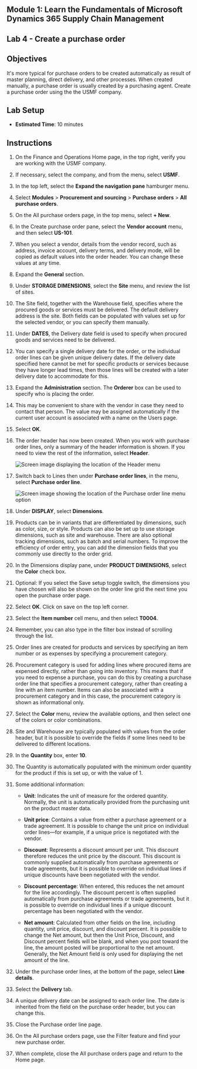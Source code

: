 ## Module 1: Learn the Fundamentals of Microsoft Dynamics 365 Supply Chain Management

## Lab 4 - Create a purchase order

## Objectives

It's more typical for purchase orders to be created automatically as result of master planning, direct delivery, and other processes. When created manually, a purchase order is usually created by a purchasing agent. Create a purchase order using the the USMF company.

## Lab Setup

   - **Estimated Time**: 10 minutes

## Instructions

1. On the Finance and Operations Home page, in the top right, verify you are working with the USMF company.

1. If necessary, select the company, and from the menu, select **USMF**.

1. In the top left, select the **Expand the navigation pane** hamburger menu.

1. Select **Modules** > **Procurement and sourcing** > **Purchase orders** > **All purchase orders**.

1. On the All purchase orders page, in the top menu, select **+ New**.

1. In the Create purchase order pane, select the **Vendor account** menu, and then select **US-101**.

1. When you select a vendor, details from the vendor record, such as address, invoice account, delivery terms, and delivery mode, will be copied as default values into the order header. You can change these values at any time.

1. Expand the **General** section.

1. Under **STORAGE DIMENSIONS**, select the **Site** menu, and review the list of sites.

1. The Site field, together with the Warehouse field, specifies where the procured goods or services must be delivered. The default delivery address is the site. Both fields can be populated with values set up for the selected vendor, or you can specify them manually.

1. Under **DATES**, the Delivery date field is used to specify when procured goods and services need to be delivered.

1. You can specify a single delivery date for the order, or the individual order lines can be given unique delivery dates. If the delivery date specified here cannot be met for specific products or services because they have longer lead times, then those lines will be created with a later delivery date to accommodate for this.

1. Expand the **Administration** section. The **Orderer** box can be used to specify who is placing the order.

1. This may be convenient to share with the vendor in case they need to contact that person. The value may be assigned automatically if the current user account is associated with a name on the Users page.

1. Select **OK**.

1. The order header has now been created. When you work with purchase order lines, only a summary of the header information is shown. If you need to view the rest of the information, select **Header**.

    ![Screen image displaying the location of the Header menu](./media/lp1-m3-purchase-order-header-option.png)

1. Switch back to Lines then under **Purchase order lines**, in the menu, select **Purchase order line**.

    ![Screen image showing the location of the Purchase order line menu option](./media/lp1-m3-purchase-order-purchase-order-line-menu.png)

1. Under **DISPLAY**, select **Dimensions**.

1. Products can be in variants that are differentiated by dimensions, such as color, size, or style. Products can also be set up to use storage dimensions, such as site and warehouse. There are also optional tracking dimensions, such as batch and serial numbers. To improve the efficiency of order entry, you can add the dimension fields that you commonly use directly to the order grid.

1. In the Dimensions display pane, under **PRODUCT DIMENSIONS**, select the **Color** check box. 

1. Optional: If you select the Save setup toggle switch, the dimensions you have chosen will also be shown on the order line grid the next time you open the purchase order page.

1. Select **OK**. Click on save on the top left corner.

1. Select the **Item number** cell menu, and then select **T0004**.

1. Remember, you can also type in the filter box instead of scrolling through the list.

1. Order lines are created for products and services by specifying an item number or as expenses by specifying a procurement category.

1. Procurement category is used for adding lines where procured items are expensed directly, rather than going into inventory. This means that if you need to expense a purchase, you can do this by creating a purchase order line that specifies a procurement category, rather than creating a line with an item number. Items can also be associated with a procurement category and in this case, the procurement category is shown as informational only.

1. Select the **Color** menu, review the available options, and then select one of the colors or color combinations.

1. Site and Warehouse are typically populated with values from the order header, but it is possible to override the fields if some lines need to be delivered to different locations.

1. In the **Quantity** box, enter **10**.

1. The Quantity is automatically populated with the minimum order quantity for the product if this is set up, or with the value of 1.

1. Some additional information:

    - **Unit**: Indicates the unit of measure for the ordered quantity. Normally, the unit is automatically provided from the purchasing unit on the product master data.

    - **Unit price**: Contains a value from either a purchase agreement or a trade agreement. It is possible to change the unit price on individual order lines—for example, if a unique price is negotiated with the vendor.

    - **Discount**: Represents a discount amount per unit. This discount therefore reduces the unit price by the discount. This discount is commonly supplied automatically from purchase agreements or trade agreements, but it is possible to override on individual lines if unique discounts have been negotiated with the vendor.

    - **Discount percentage**: When entered, this reduces the net amount for the line accordingly. The discount percent is often supplied automatically from purchase agreements or trade agreements, but it is possible to override on individual lines if a unique discount percentage has been negotiated with the vendor.

    - **Net amount**: Calculated from other fields on the line, including quantity, unit price, discount, and discount percent. It is possible to change the Net amount, but then the Unit Price, Discount, and Discount percent fields will be blank, and when you post toward the line, the amount posted will be proportional to the net amount. Generally, the Net Amount field is only used for displaying the net amount of the line.

1. Under the purchase order lines, at the bottom of the page, select **Line details**.

1. Select the **Delivery** tab.

1. A unique delivery date can be assigned to each order line. The date is inherited from the field on the purchase order header, but you can change this.

1. Close the Purchase order line page.

1. On the All purchase orders page, use the Filter feature and find your new purchase order.

1. When complete, close the All purchase orders page and return to the Home page.
